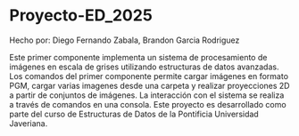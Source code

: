 # Proyecto-ED_2025
Hecho por:
Diego Fernando Zabala,
Brandon Garcia Rodriguez

Este primer componente implementa un sistema de procesamiento de imágenes en escala de grises utilizando estructuras de datos avanzadas. Los comandos del primer componente permite cargar imágenes en formato PGM, cargar varias imagenes desde una carpeta y realizar proyecciones 2D a partir de conjuntos de imágenes. La interacción con el sistema se realiza a través de comandos en una consola. Este proyecto es desarrollado como parte del curso de Estructuras de Datos de la Pontificia Universidad Javeriana.
